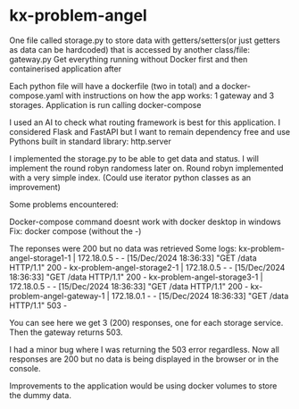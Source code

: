 # kx-problem-angel

One file called storage.py to store data with getters/setters(or just getters as data can be hardcoded) that is accessed by another class/file: gateway.py
Get everything running without Docker first and then containerised application after

Each python file will have a dockerfile (two in total) and a docker-compose.yaml with instructions on how the app works: 1 gateway and 3 storages.
Application is run calling docker-compose

I used an AI to check what routing framework is best for this application.
I considered Flask and FastAPI but I want to remain dependency free
and use Pythons built in standard library: http.server

I implemented the storage.py to be able to get data and status.
I will implement the round robyn randomess later on.
Round robyn implemented with a very simple index. (Could use iterator python classes as an improvement)

Some problems encountered:

Docker-compose command doesnt work with docker desktop in windows 
Fix: docker compose (without the -)

The reponses were 200 but no data was retrieved
Some logs: 
kx-problem-angel-storage1-1  | 172.18.0.5 - - [15/Dec/2024 18:36:33] "GET /data HTTP/1.1" 200 -
kx-problem-angel-storage2-1  | 172.18.0.5 - - [15/Dec/2024 18:36:33] "GET /data HTTP/1.1" 200 -
kx-problem-angel-storage3-1  | 172.18.0.5 - - [15/Dec/2024 18:36:33] "GET /data HTTP/1.1" 200 -
kx-problem-angel-gateway-1   | 172.18.0.1 - - [15/Dec/2024 18:36:33] "GET /data HTTP/1.1" 503 -

You can see here we get 3 (200) responses, one for each storage service. Then the gateway returns 503.

I had a minor bug where I was returning the 503 error regardless.
Now all responses are 200 but no data is being displayed in the browser or in the console.

Improvements to the application would be using docker volumes to store the dummy data.
